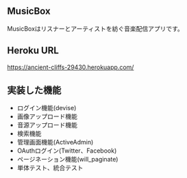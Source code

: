 ## MusicBox
MusicBoxはリスナーとアーティストを紡ぐ音楽配信アプリです。
## Heroku URL
https://ancient-cliffs-29430.herokuapp.com/
## 実装した機能
- ログイン機能(devise)
- 画像アップロード機能
- 音源アップロード機能
- 検索機能
- 管理画面機能(ActiveAdmin)
- OAuthログイン(Twitter、Facebook)
- ページネーション機能(will_paginate)
- 単体テスト、統合テスト
